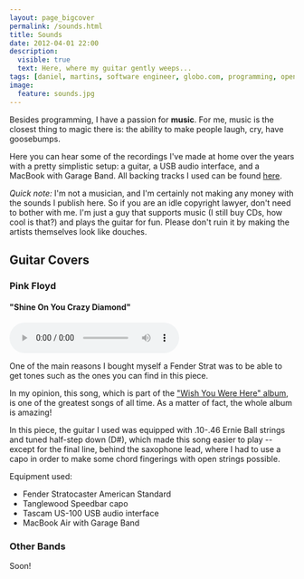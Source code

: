 ```yaml
---
layout: page_bigcover
permalink: /sounds.html
title: Sounds
date: 2012-04-01 22:00
description:
  visible: true
  text: Here, where my guitar gently weeps...
tags: [daniel, martins, software engineer, globo.com, programming, open source, about, who is]
image:
  feature: sounds.jpg
---
```


Besides programming, I have a passion for **music**. For me, music is the
closest thing to magic there is: the ability to make people laugh, cry, have
goosebumps.

Here you can hear some of the recordings I've made at home over the years with
a pretty simplistic setup: a guitar, a USB audio interface, and a MacBook
with Garage Band. All backing tracks I used can be found
[here](http://www.guitarbackingtrack.com).

_Quick note:_ I'm not a musician, and I'm certainly not making any money with
the sounds I publish here. So if you are an idle copyright lawyer, don't need
to bother with me. I'm just a guy that supports music (I still buy CDs, how
cool is that?) and plays the guitar for fun. Please don't ruin it by making
the artists themselves look like douches.

## Guitar Covers

### Pink Floyd

#### "Shine On You Crazy Diamond"

<p>
  <audio controls>
    <source src="https://s3.amazonaws.com/danielmartins-blog/sounds/shine-on-you-crazy-diamond.mp3" type="audio/mpeg">
  </audio>
</p>

One of the main reasons I bought myself a Fender Strat was to be able to get
tones such as the ones you can find in this piece.

In my opinion, this song, which is part of the
["Wish You Were Here" album](http://en.wikipedia.org/wiki/Wish_You_Were_Here_(Pink_Floyd_album)),
is one of the greatest songs of all time. As a matter of fact, the whole album
is amazing!

In this piece, the guitar I used was equipped with .10-.46 Ernie Ball strings
and tuned half-step down (D#), which made this song easier to play -- except
for the final line, behind the saxophone lead, where I had to use a capo in
order to make some chord fingerings with open strings possible.

Equipment used:

* Fender Stratocaster American Standard
* Tanglewood Speedbar capo
* Tascam US-100 USB audio interface
* MacBook Air with Garage Band

### Other Bands

Soon!
